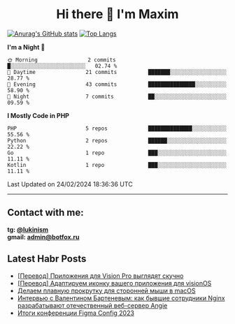 ## <h1 align="center">Hi there 👋 I'm Maxim</h1>

[![Anurag's GitHub stats](https://github-readme-stats.vercel.app/api?username=lukinism)](https://github.com/anuraghazra/github-readme-stats) [![Top Langs](https://github-readme-stats.vercel.app/api/top-langs/?username=lukinism)](https://github.com/anuraghazra/github-readme-stats)

<!--START_SECTION:waka-->
**I'm a Night 🦉** 

```text
🌞 Morning                2 commits           █░░░░░░░░░░░░░░░░░░░░░░░░   02.74 % 
🌆 Daytime                21 commits          ███████░░░░░░░░░░░░░░░░░░   28.77 % 
🌃 Evening                43 commits          ███████████████░░░░░░░░░░   58.90 % 
🌙 Night                  7 commits           ██░░░░░░░░░░░░░░░░░░░░░░░   09.59 % 
```


**I Mostly Code in PHP** 

```text
PHP                      5 repos             ██████████████░░░░░░░░░░░   55.56 % 
Python                   2 repos             ██████░░░░░░░░░░░░░░░░░░░   22.22 % 
Go                       1 repo              ███░░░░░░░░░░░░░░░░░░░░░░   11.11 % 
Kotlin                   1 repo              ███░░░░░░░░░░░░░░░░░░░░░░   11.11 % 
```




 Last Updated on 24/02/2024 18:36:36 UTC
<!--END_SECTION:waka-->
___
## Contact with me:
**tg: [@lukinism](https://t.me/lukinism)  
gmail: admin@botfox.ru**

## Latest Habr Posts
<!-- BLOG-POST-LIST:START -->
- [[Перевод] Приложения для Vision Pro выглядят скучно](https://habr.com/ru/articles/789024/?utm_campaign=789024&utm_source=habrahabr&utm_medium=rss)
- [[Перевод] Адаптируем иконку вашего приложения для visionOS](https://habr.com/ru/articles/786836/?utm_campaign=786836&utm_source=habrahabr&utm_medium=rss)
- [Делаем плавную прокрутку для сторонней мыши в macOS](https://habr.com/ru/articles/785314/?utm_campaign=785314&utm_source=habrahabr&utm_medium=rss)
- [Интервью с Валентином Бартеневым: как бывшие сотрудники Nginx разрабатывают отечественный веб-сервер Angie](https://habr.com/ru/articles/774274/?utm_campaign=774274&utm_source=habrahabr&utm_medium=rss)
- [Итоги конференции Figma Config 2023](https://habr.com/ru/articles/746056/?utm_campaign=746056&utm_source=habrahabr&utm_medium=rss)
<!-- BLOG-POST-LIST:END -->
